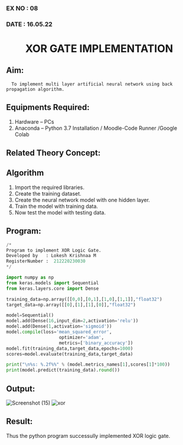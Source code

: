    ### EX NO : 08
   ### DATE  : 16.05.22
   # <p align="center"> XOR GATE IMPLEMENTATION </p>
   ## Aim:
      To implement multi layer artificial neural network using back propagation algorithm.
   ## Equipments Required:
   1. Hardware – PCs
   2. Anaconda – Python 3.7 Installation / Moodle-Code Runner /Google Colab

   ## Related Theory Concept:

   ## Algorithm
   1. Import the required libraries.
   2. Create the training dataset.
   3. Create the neural network model with one hidden layer.
   4. Train the model with training data.
   5. Now test the model with testing data.

   ## Program:
   ```python
   /*
   Program to implement XOR Logic Gate.
   Developed by   : Lokesh Krishnaa M
   RegisterNumber :  212220230030
   */

   import numpy as np
   from keras.models import Sequential
   from keras.layers.core import Dense

   training_data=np.array([[0,0],[0,1],[1,0],[1,1]],"float32")
   target_data=np.array([[0],[1],[1],[0]],"float32")

   model=Sequential()
   model.add(Dense(16,input_dim=2,activation='relu'))
   model.add(Dense(1,activation='sigmoid'))
   model.compile(loss='mean_squared_error',
                       optimizer='adam',
                       metrics=['binary_accuracy'])
   model.fit(training_data,target_data,epochs=1000)
   scores=model.evaluate(training_data,target_data)

   print("\n%s: %.2f%%" % (model.metrics_names[1],scores[1]*100))
   print(model.predict(training_data).round())

   ```

   ## Output:

   ![Screenshot (15)](https://user-images.githubusercontent.com/75234646/168518291-ffea8d92-0644-4301-8c38-a74c6302cd53.png)
   ![xor](https://user-images.githubusercontent.com/75234646/169733551-60f42181-76b8-4d06-b89e-06ada7b525b3.jpg)


   ## Result:
   Thus the python program successully implemented XOR logic gate.
